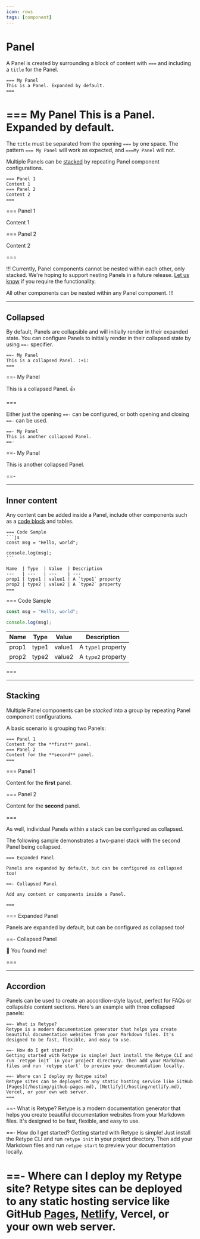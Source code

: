 ```yaml
---
icon: rows
tags: [component]
---
```

# Panel

A Panel is created by surrounding a block of content with `===` and including a `title` for the Panel.

```
=== My Panel
This is a Panel. Expanded by default.
===
```

=== My Panel
This is a Panel. Expanded by default.
===

The `title` must be separated from the opening `===` by one space. The pattern `=== My Panel` will work as expected, and `===My Panel` will not.

Multiple Panels can be [stacked](#stacking) by repeating Panel component configurations.

```
=== Panel 1
Content 1
=== Panel 2
Content 2
===
```

=== Panel 1

Content 1

=== Panel 2

Content 2

===

!!!
Currently, Panel components cannot be nested within each other, only stacked. We're hoping to support nesting Panels in a future release. [Let us know](https://github.com/retypeapp/retype/issues) if you require the functionality.

All other components can be nested within any Panel component.
!!!

---

## Collapsed

By default, Panels are collapsible and will initially render in their expanded state. You can configure Panels to initially render in their collapsed state by using `==-` specifier.

```
==- My Panel
This is a collapsed Panel. :+1:
===
```

==- My Panel

This is a collapsed Panel. :+1:

===

Either just the opening `==-` can be configured, or both opening and closing `==-` can be used.

```
==- My Panel
This is another collapsed Panel.
==-
```

==- My Panel

This is another collapsed Panel.

==-

---

## Inner content

Any content can be added inside a Panel, include other components such as a [code block](code-block.md) and tables.

~~~
=== Code Sample
```js
const msg = "Hello, world";

console.log(msg);
```

Name  | Type  | Value  | Description
---   | ---   | ---    | ---
prop1 | type1 | value1 | A `type1` property
prop2 | type2 | value2 | A `type2` property
===
~~~

=== Code Sample

```js
const msg = "Hello, world";

console.log(msg);
```

Name  | Type  | Value  | Description
---   | ---   | ---    | ---
prop1 | type1 | value1 | A `type1` property
prop2 | type2 | value2 | A `type2` property

===

---

## Stacking

Multiple Panel components can be _stacked_ into a group by repeating Panel component configurations.

A basic scenario is grouping two Panels:

```
=== Panel 1
Content for the **first** panel.
=== Panel 2
Content for the **second** panel.
===
```

=== Panel 1

Content for the **first** panel.

=== Panel 2

Content for the **second** panel.

===

As well, individual Panels within a stack can be configured as collapsed.

The following sample demonstrates a two-panel stack with the second Panel being collapsed.

```
=== Expanded Panel

Panels are expanded by default, but can be configured as collapsed too!

==- Collapsed Panel

Add any content or components inside a Panel.

===
```

=== Expanded Panel

Panels are expanded by default, but can be configured as collapsed too!

==- Collapsed Panel

:partying_face: You found me!

===

---

## Accordion

Panels can be used to create an accordion-style layout, perfect for FAQs or collapsible content sections. Here's an example with three collapsed panels:

```
==- What is Retype?
Retype is a modern documentation generator that helps you create beautiful documentation websites from your Markdown files. It's designed to be fast, flexible, and easy to use.

==- How do I get started?
Getting started with Retype is simple! Just install the Retype CLI and run `retype init` in your project directory. Then add your Markdown files and run `retype start` to preview your documentation locally.

==- Where can I deploy my Retype site?
Retype sites can be deployed to any static hosting service like GitHub [Pages](/hosting/github-pages.md), [Netlify](/hosting/netlify.md), Vercel, or your own web server.
===
```

==- What is Retype?
Retype is a modern documentation generator that helps you create beautiful documentation websites from your Markdown files. It's designed to be fast, flexible, and easy to use.

==- How do I get started?
Getting started with Retype is simple! Just install the Retype CLI and run `retype init` in your project directory. Then add your Markdown files and run `retype start` to preview your documentation locally.

==- Where can I deploy my Retype site?
Retype sites can be deployed to any static hosting service like GitHub [Pages](/hosting/github-pages.md), [Netlify](/hosting/netlify.md), Vercel, or your own web server.
===

